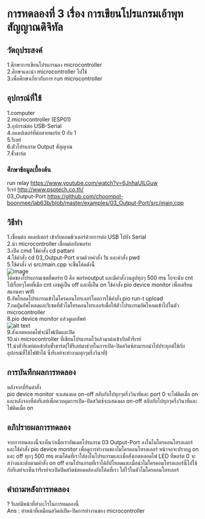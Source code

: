 # การทดลองที่ 3 เรื่อง การเขียนโปรแกรมเอ้าพุทสัญญาณดิจิทัล
## วัตถุประสงค์
1.ศึกษาการเขียนโปรแกรมลง microcontroller <br>
2.ศึกษาและนำ microcontroller ไปใช้ <br>
3.เพื่อศึกษาเกี่ยวกับการ run microcontroller
## อุปกรณ์ที่ใช้
1.computer <br>
2.microcontroller (ESP01) <br>
3.อุปกรณ์ต่อ USB-Serial <br>
4.อแดปเตอร์ที่ต่อสายพอร์ท 0 กับ 1 <br>
5.รีเลย์ <br>
6.ตัวโปรแกรม Output สัญญาณ <br>
7.ขั้วชาร์ต
### ศึกษาข้อมูลเบื้องต้น
run relay https://www.youtube.com/watch?v=6JnhaUILGuw <br>
รีเรย์ http://www.psptech.co.th/ <br>
03_Output-Port https://github.com/choompol-boonmee/lab63b/blob/master/examples/03_Output-Port/src/main.cpp <br>
## วิธีทำ
1.เชื่อมต่อ อแดปเตอร์ เข้ากับคอมพิวเตอร์ด้วยการต่อ USB ไปยัง Serial <br>
2.นำ microcontroller เชื่อมต่อกับพอร์ท <br>
3.เปิด cmd ใช้คำสั่ง cd pattani <br>
4.ใช้คำสั่ง cd 03_Output-Port ตามด้วยคำสั่ง 1s และคำสั่ง pwd <br>
5.ใช้คำสั่ง vi src/main.cpp จะขึ้นโค้ดดังนี้ <br>
![image](https://user-images.githubusercontent.com/80882373/112305147-f071ad00-8cd0-11eb-96e4-107170a9bb17.png) <br>
โค้ดของโปรแกรมเซตที่พอร์ท 0 คือ พอร์ทoutput และมีคำสั่งวนลูปทุกๆ 500 ms โยจะนับ cnt ไปเรื่อยๆโดยที่เมือ cnt เลขคู่เป็น off และคี่เป็น on ใช้คำสั่ง pio device monitor เพื่อเตรียมสแกนหา wifi <br>
6.อัพโหลดโปรแกรมเข้าไมโครคอนโทรเลอร์โดยการใช้คำสั่ง pio run-t upload <br>
7.กดปุ่มอัพโหลดและรีเซตที่ตัวไมโทรคอนโทรเลอร์เพื่อให้ตัวโปรแกรมอัพโหลดเข้าไปในตัว microcontroller <br>
8.pio device monitor แล้วดูผลลัพท์ <br>
![alt text](https://media.discordapp.net/attachments/663373978848591875/824231048232697906/112264361-5c3d2100-8ca3-11eb-8945-d37c9caffd7d.png?width=941&height=407) <br>
9.สังเกตหลอดไฟจะมีไฟเปิดและปิด <br>
10.นำ microcontroller ที่เขียนโปรแกรมไว้แล้วมาต่อเข้ากับตัวรีเรย์ <br>
11.นำตัวรีเลย์ต่อเข้ากับขั้วชาร์ต(ใช้รีเลย์มาช่วยในการเปิด-ปิดสวิตซ์สามารถนำไปประยุกต์ใช้กับอุปกรณ์ที่ใช้ไฟฟ้าได้ ซึ่งรีเลย์จะทำงานทุกๆครึ่งวินาที)
## การบันทึกผลการทดลอง
หลังจากที่รันคำสั่ง <br>
pio device monitor จะแสดงผล on-off สลับกับไปทุกๆครึ่งวินาทีและ port 0 จะไฟติดเมื่อ on และหลังจากที่ต่อรีเลย์เพื่อควบคุมการเปิด-ปิดสวิตซ์จะแสดงผล on-off สลับกับไปทุกๆครึ่งวินาทีและไฟติดเมื่อ on
## อภิปรายผลการทดลอง
จากการทดลองนี้จะเห็นว่าเมื่อเราอัพเดตโปรแกรม 03 Output-Port ลงในไมโครคอนโทรลเลอร์และใช้คำสั่ง pio device monitor เพื่อดูการทำงานของไมโครคอนโทรลเลอร์ หน้าจอจะปรากฎ on และ off ทุกๆ 500 ms ตามโค้ดที่เราใส่ลงในโปรแกรมและเมื่อสังเกตหลอดไฟ LED ที่พอร์ต 0 จะสว่างและดับตามคำสั่ง on off ตามโปรแกรมที่เราได้อัปโหลดและเมื่อนำไมโครคอนโทรลเลอร์นี้ไปใช้กับรีเลย์จะเห็นว่ารีเรย์จะเปิดปิดสวิตช์สอดคล้องกับโค้ดที่เรา ใส่ไว้ในตัวไมโครคอนโทรเลอร์
## คำถามหลังการทดลอง
? รีเลย์มีหน้าที่ทำอะไรในการทดลองนี้ <br>
Ans : ทำหน้าที่เหมือนสวิตถ์เปิด-ปิดการทำงานของ microcontroller
